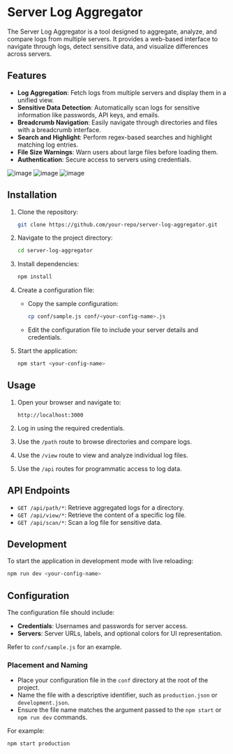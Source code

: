 # Server Log Aggregator

The Server Log Aggregator is a tool designed to aggregate, analyze, and compare logs from multiple servers. It provides a web-based interface to navigate through logs, detect sensitive data, and visualize differences across servers.

## Features

- **Log Aggregation**: Fetch logs from multiple servers and display them in a unified view.
- **Sensitive Data Detection**: Automatically scan logs for sensitive information like passwords, API keys, and emails.
- **Breadcrumb Navigation**: Easily navigate through directories and files with a breadcrumb interface.
- **Search and Highlight**: Perform regex-based searches and highlight matching log entries.
- **File Size Warnings**: Warn users about large files before loading them.
- **Authentication**: Secure access to servers using credentials.

![image](https://github.com/user-attachments/assets/d5d06def-6c42-4628-bedb-b324200cec8c)
![image](https://github.com/user-attachments/assets/59cbe894-378a-4946-981e-fd9461847ad5)
![image](https://github.com/user-attachments/assets/dbb0d311-7df2-47db-a5a5-63de66002430)


## Installation

1. Clone the repository:
   ```bash
   git clone https://github.com/your-repo/server-log-aggregator.git
   ```

2. Navigate to the project directory:
   ```bash
   cd server-log-aggregator
   ```

3. Install dependencies:
   ```bash
   npm install
   ```

4. Create a configuration file:
   - Copy the sample configuration:
     ```bash
     cp conf/sample.js conf/<your-config-name>.js
     ```
   - Edit the configuration file to include your server details and credentials.

5. Start the application:
   ```bash
   npm start <your-config-name>
   ```

## Usage

1. Open your browser and navigate to:
   ```
   http://localhost:3000
   ```

2. Log in using the required credentials.

3. Use the `/path` route to browse directories and compare logs.

4. Use the `/view` route to view and analyze individual log files.

5. Use the `/api` routes for programmatic access to log data.

## API Endpoints

- `GET /api/path/*`: Retrieve aggregated logs for a directory.
- `GET /api/view/*`: Retrieve the content of a specific log file.
- `GET /api/scan/*`: Scan a log file for sensitive data.

## Development

To start the application in development mode with live reloading:
```bash
npm run dev <your-config-name>
```

## Configuration

The configuration file should include:
- **Credentials**: Usernames and passwords for server access.
- **Servers**: Server URLs, labels, and optional colors for UI representation.

Refer to `conf/sample.js` for an example.

### Placement and Naming

- Place your configuration file in the `conf` directory at the root of the project.
- Name the file with a descriptive identifier, such as `production.json` or `development.json`.
- Ensure the file name matches the argument passed to the `npm start` or `npm run dev` commands.

For example:
```bash
npm start production
```
